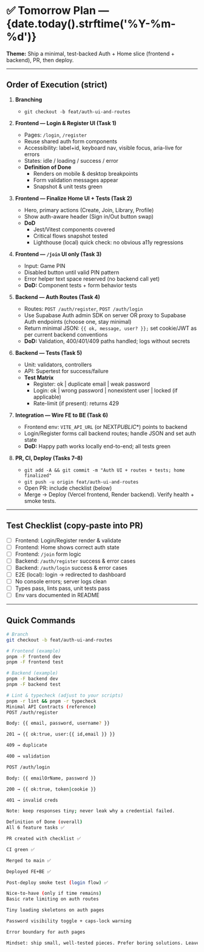 # ✅ Tomorrow Plan — {date.today().strftime('%Y-%m-%d')}

**Theme:** Ship a minimal, test-backed Auth + Home slice (frontend + backend), PR, then deploy.

---

## Order of Execution (strict)

1. **Branching**
   - `git checkout -b feat/auth-ui-and-routes`

2. **Frontend — Login & Register UI (Task 1)**
   - Pages: `/login`, `/register`
   - Reuse shared auth form components
   - Accessibility: label+id, keyboard nav, visible focus, aria-live for errors
   - States: idle / loading / success / error
   - **Definition of Done**
     - Renders on mobile & desktop breakpoints
     - Form validation messages appear
     - Snapshot & unit tests green

3. **Frontend — Finalize Home UI + Tests (Task 2)**
   - Hero, primary actions (Create, Join, Library, Profile)
   - Show auth-aware header (Sign in/Out button swap)
   - **DoD**
     - Jest/Vitest components covered
     - Critical flows snapshot tested
     - Lighthouse (local) quick check: no obvious a11y regressions

4. **Frontend — `/join` UI only (Task 3)**
   - Input: Game PIN
   - Disabled button until valid PIN pattern
   - Error helper text space reserved (no backend call yet)
   - **DoD:** Component tests + form behavior tests

5. **Backend — Auth Routes (Task 4)**
   - Routes: `POST /auth/register`, `POST /auth/login`
   - Use Supabase Auth admin SDK on server OR proxy to Supabase Auth endpoints (choose one, stay minimal)
   - Return minimal JSON: `{{ ok, message, user? }};` set cookie/JWT as per current backend conventions
   - **DoD:** Validation, 400/401/409 paths handled; logs without secrets

6. **Backend — Tests (Task 5)**
   - Unit: validators, controllers
   - API: Supertest for success/failure
   - **Test Matrix**
     - Register: ok | duplicate email | weak password
     - Login: ok | wrong password | nonexistent user | locked (if applicable)
     - Rate-limit (if present): returns 429

7. **Integration — Wire FE to BE (Task 6)**
   - Frontend env: `VITE_API_URL` (or NEXT*PUBLIC*\*) points to backend
   - Login/Register forms call backend routes; handle JSON and set auth state
   - **DoD:** Happy path works locally end-to-end; all tests green

8. **PR, CI, Deploy (Tasks 7–8)**
   - `git add -A && git commit -m "Auth UI + routes + tests; home finalized"`
   - `git push -u origin feat/auth-ui-and-routes`
   - Open PR: include checklist (below)
   - Merge → Deploy (Vercel frontend, Render backend). Verify health + smoke tests.

---

## Test Checklist (copy-paste into PR)

- [ ] Frontend: Login/Register render & validate
- [ ] Frontend: Home shows correct auth state
- [ ] Frontend: `/join` form logic
- [ ] Backend: `/auth/register` success & error cases
- [ ] Backend: `/auth/login` success & error cases
- [ ] E2E (local): login → redirected to dashboard
- [ ] No console errors; server logs clean
- [ ] Types pass, lints pass, unit tests pass
- [ ] Env vars documented in README

---

## Quick Commands

```bash
# Branch
git checkout -b feat/auth-ui-and-routes

# Frontend (example)
pnpm -F frontend dev
pnpm -F frontend test

# Backend (example)
pnpm -F backend dev
pnpm -F backend test

# Lint & typecheck (adjust to your scripts)
pnpm -r lint && pnpm -r typecheck
Minimal API Contracts (reference)
POST /auth/register

Body: {{ email, password, username? }}

201 → {{ ok:true, user:{{ id,email }} }}

409 → duplicate

400 → validation

POST /auth/login

Body: {{ emailOrName, password }}

200 → {{ ok:true, token|cookie }}

401 → invalid creds

Note: keep responses tiny; never leak why a credential failed.

Definition of Done (overall)
All 6 feature tasks ✅

PR created with checklist ✅

CI green ✅

Merged to main ✅

Deployed FE+BE ✅

Post-deploy smoke test (login flow) ✅

Nice-to-have (only if time remains)
Basic rate limiting on auth routes

Tiny loading skeletons on auth pages

Password visibility toggle + caps-lock warning

Error boundary for auth pages

Mindset: ship small, well-tested pieces. Prefer boring solutions. Leave breadcrumbs (TODOs) where future work is obvious.

```
